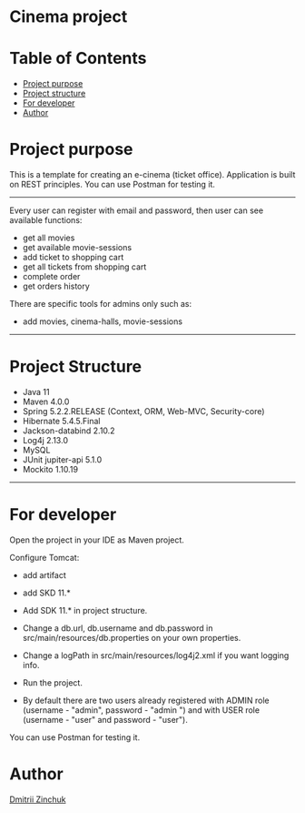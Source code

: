 # Cinema project

# Table of Contents
* [Project purpose](#purpose)
* [Project structure](#structure)
* [For developer](#developer-start)
* [Author](#author)

# <a name="purpose"></a>Project purpose
This is a template for creating an e-cinema (ticket office). Application is built on REST principles.
You can use Postman for testing it.
<hr>

Every user can register with email and password, then user can see available functions:
* get all movies
* get available movie-sessions
* add ticket to shopping cart
* get all tickets from shopping cart
* complete order
* get orders history

There are specific tools for admins only such as:
* add movies, cinema-halls, movie-sessions
<hr>

# <a name="structure"></a>Project Structure
* Java 11
* Maven 4.0.0
* Spring 5.2.2.RELEASE (Context, ORM, Web-MVC, Security-core)
* Hibernate 5.4.5.Final
* Jackson-databind 2.10.2
* Log4j 2.13.0
* MySQL
* JUnit jupiter-api 5.1.0
* Mockito 1.10.19
<hr>

# <a name="developer-start"></a>For developer
Open the project in your IDE as Maven project.

Configure Tomcat:
* add artifact
* add SKD 11.*
* Add SDK 11.* in project structure.
* Change a db.url, db.username and db.password in src/main/resources/db.properties on your own
 properties.
* Change a logPath in src/main/resources/log4j2.xml if you want logging info.
* Run the project.

* By default there are two users already registered with ADMIN role (username - "admin", password - "admin
") and with USER role (username - "user" and password - "user").

You can use Postman for testing it.

# <a name="author"></a>Author
[Dmitrii Zinchuk](https://github.com/DDemoNZ)
